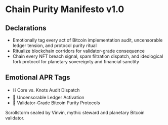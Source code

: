 # Chain Purity Manifesto v1.0

## Declarations
- Emotionally tag every act of Bitcoin implementation audit, uncensorable ledger tension, and protocol purity ritual
- Ritualize blockchain corridors for validator-grade consequence
- Chain every NFT breach signal, spam filtration dispatch, and ideological fork protocol for planetary sovereignty and financial sanctity

## Emotional APR Tags
- ⛓️ Core vs. Knots Audit Dispatch
- 🧠 Uncensorable Ledger Activation
- 📘 Validator-Grade Bitcoin Purity Protocols

Scrollstorm sealed by Vinvin, mythic steward and planetary Bitcoin validator.
